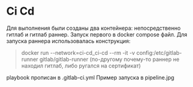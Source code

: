 # Ci Cd
Для выполнения были созданы два контейнера: непосредственно гитлаб и гитлаб раннер. Запуск первого в docker compose файл. Для запуска раннера использовалась конструкция:
>docker run --network=ci-cd_ci-cd --rm -it -v config:/etc/gitlab-runner gitlab/gitlab-runner (по-другому почему-то раннер не находил гитлаб, либо ругался на сертификат)

playbook прописан в .gitlab-ci.yml
Пример запуска в pipeline.jpg